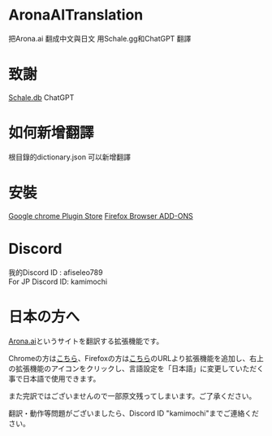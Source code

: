 # AronaAITranslation

把Arona.ai 翻成中文與日文
用Schale.gg和ChatGPT 翻譯

# 致謝

[Schale.db](https://schaledb.com/)
ChatGPT

# 如何新增翻譯

根目錄的dictionary.json 可以新增翻譯

# 安裝
[Google chrome Plugin Store](https://chromewebstore.google.com/detail/aronaai-translator/bdkmgaodjbbcjcbpnccbpgnhdjojknkb)
[Firefox Browser ADD-ONS](https://addons.mozilla.org/zh-TW/firefox/addon/arona-ai-translator/)


# Discord

我的Discord ID : afiseleo789  
For JP Discord ID: kamimochi

# 日本の方へ

[Arona.ai](https://arona.ai)というサイトを翻訳する拡張機能です。  

Chromeの方は[こちら](https://chromewebstore.google.com/detail/aronaai-translator中文化/bdkmgaodjbbcjcbpnccbpgnhdjojknkb)、Firefoxの方は[こちら](https://addons.mozilla.org/ja/firefox/addon/arona-ai-translator/)のURLより拡張機能を追加し、右上の拡張機能のアイコンをクリックし、言語設定を「日本語」に変更していただく事で日本語で使用できます。 

また完訳ではございませんので一部原文残ってしまいます。ご了承ください。

翻訳・動作等問題がございましたら、Discord ID "kamimochi"までご連絡ください。  
